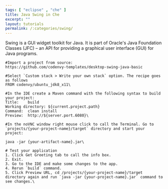```yaml
---
tags: [ "eclipse" , "che" ]
title: Java Swing in Che
excerpt: ""
layout: tutorials
permalink: /:categories/swing/
---
```

Swing is a GUI widget toolkit for Java. It is part of Oracle's Java Foundation Classes (JFC) – an API for providing a graphical user interface (GUI) for Java programs.
```text  
#Import a project from source:
https://github.com/codenvy-templates/desktop-swing-java-basic

#Select `Custom stack > Write your own stack` option. The recipe goes as follows
FROM codenvy/ubuntu_jdk8_x11\
```

```text  
#In the IDE create a Maven command with the following syntax to build your project:
Title:    build
Working directory: ${current.project.path}
Command:  clean install
Preview:  http://${server.port.6080}\
```

```text  
#In the noVNC window right mouse click to call the Terminal. Go to `projects/{your-project-name}/target` directory and start your project:

java -jar {your-artifact-name}.jar\
```

```text  
# Test your application
1. Click Get Greeting tab to call the info box.
2. Exit.
3. Go to the IDE and make some changes to the app.
4. Rerun `build` command.
5. Click Preview URL, cd /projects/{your-project-name}/target directory again and run `java -jar {your-project-name}.jar` command to see changes.\
```
